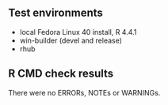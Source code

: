 ## Test environments
* local Fedora Linux 40 install, R 4.4.1
* win-builder (devel and release)
* rhub

## R CMD check results
There were no ERRORs, NOTEs or WARNINGs.


